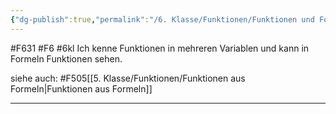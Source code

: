 ```yaml
---
{"dg-publish":true,"permalink":"/6. Klasse/Funktionen/Funktionen und Formeln in mehreren Variablen/"}
---
```


#F631 #F6 #6kl
Ich kenne Funktionen in mehreren Variablen und kann in Formeln Funktionen sehen.

siehe auch:
#F505[[5. Klasse/Funktionen/Funktionen aus Formeln\|Funktionen aus Formeln]]
___
